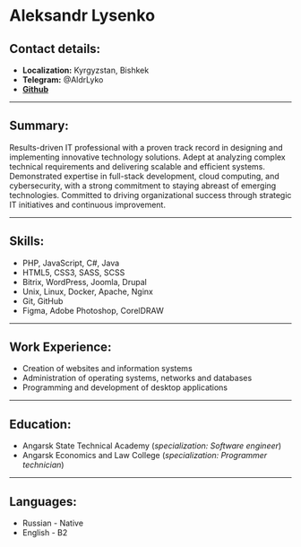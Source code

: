 # **Aleksandr Lysenko**

## **Contact details:**

- **Localization:** Kyrgyzstan, Bishkek
- **Telegram:** @AldrLyko
- [**Github**](https://github.com/lysenkoaa)

-----
## **Summary:**
Results-driven IT professional with a proven track record in designing and implementing innovative technology solutions. Adept at analyzing complex technical requirements and delivering scalable and efficient systems. Demonstrated expertise in full-stack development, cloud computing, and cybersecurity, with a strong commitment to staying abreast of emerging technologies. Committed to driving organizational success through strategic IT initiatives and continuous improvement.

___
## **Skills:**

- PHP, JavaScript, C#, Java
- HTML5, CSS3, SASS, SCSS
- Bitrix, WordPress, Joomla, Drupal
- Unix, Linux, Docker, Apache, Nginx
- Git, GitHub
- Figma, Adobe Photoshop, CorelDRAW

___
## **Work Experience:**

- Creation of websites and information systems
- Administration of operating systems, networks and databases
- Programming and development of desktop applications

---
##  **Education:**

- Angarsk State Technical Academy (*specialization: Software engineer*)
- Angarsk Economics and Law College (*specialization: Programmer technician*)

---
## **Languages:**

- Russian - Native
- English - B2
